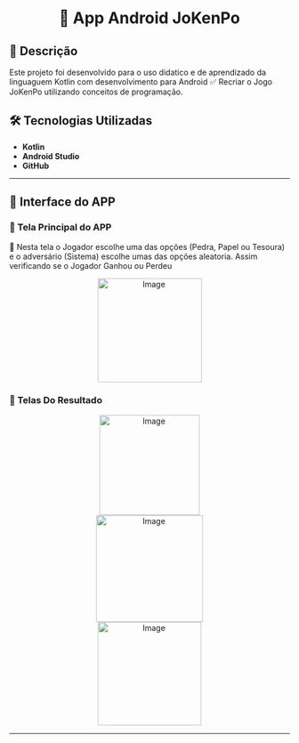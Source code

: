 <div align="center">

# 🚀 App Android JoKenPo

</div>

## 📌 Descrição  
Este projeto foi desenvolvido para o uso didatico e de aprendizado da linguaguem Kotlin com desenvolvimento para Android
✅ Recriar o Jogo JoKenPo utilizando conceitos de programação.

## 🛠 Tecnologias Utilizadas  

- **Kotlin**  
- **Android Studio**  
- **GitHub**  

---

## 📱 Interface do APP

### 🔹 Tela Principal do APP
📌 Nesta tela o Jogador escolhe uma das opções (Pedra, Papel ou Tesoura) e o adversário (Sistema) escolhe umas das opções aleatoria.
    Assim verificando se o Jogador Ganhou ou Perdeu

<div align="center">
<img width="187" alt="Image" src="https://github.com/user-attachments/assets/1f451918-fa6c-4087-aba7-577f2e15ca98" />
</div>

### 🔹 Telas Do Resultado

<div align="center">
<img width="180" alt="Image" src="https://github.com/user-attachments/assets/90f05757-6649-480f-bd87-b0489351ea08" />
</div>

<div align="center">
<img width="192" alt="Image" src="https://github.com/user-attachments/assets/bcdb8091-0388-4ef7-8fd2-9a3caf816ca2" />
</div>

<div align="center">
<img width="186" alt="Image" src="https://github.com/user-attachments/assets/b01ddae7-8e43-464d-a72a-bbcafa2cb5d1" />
</div>


---
